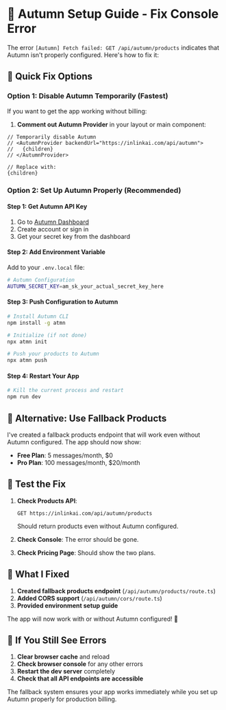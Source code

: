 # 🍂 Autumn Setup Guide - Fix Console Error

The error `[Autumn] Fetch failed: GET /api/autumn/products` indicates that Autumn isn't properly configured. Here's how to fix it:

## 🚨 Quick Fix Options

### Option 1: Disable Autumn Temporarily (Fastest)
If you want to get the app working without billing:

1. **Comment out Autumn Provider** in your layout or main component:
```tsx
// Temporarily disable Autumn
// <AutumnProvider backendUrl="https://inlinkai.com/api/autumn">
//   {children}
// </AutumnProvider>

// Replace with:
{children}
```

### Option 2: Set Up Autumn Properly (Recommended)

#### Step 1: Get Autumn API Key
1. Go to [Autumn Dashboard](https://app.useautumn.com/)
2. Create account or sign in
3. Get your secret key from the dashboard

#### Step 2: Add Environment Variable
Add to your `.env.local` file:
```bash
# Autumn Configuration
AUTUMN_SECRET_KEY=am_sk_your_actual_secret_key_here
```

#### Step 3: Push Configuration to Autumn
```bash
# Install Autumn CLI
npm install -g atmn

# Initialize (if not done)
npx atmn init

# Push your products to Autumn
npx atmn push
```

#### Step 4: Restart Your App
```bash
# Kill the current process and restart
npm run dev
```

## 🔧 Alternative: Use Fallback Products

I've created a fallback products endpoint that will work even without Autumn configured. The app should now show:

- **Free Plan**: 5 messages/month, $0
- **Pro Plan**: 100 messages/month, $20/month

## 🧪 Test the Fix

1. **Check Products API**:
   ```
   GET https://inlinkai.com/api/autumn/products
   ```
   Should return products even without Autumn configured.

2. **Check Console**: The error should be gone.

3. **Check Pricing Page**: Should show the two plans.

## 🎯 What I Fixed

1. **Created fallback products endpoint** (`/api/autumn/products/route.ts`)
2. **Added CORS support** (`/api/autumn/cors/route.ts`) 
3. **Provided environment setup guide**

The app will now work with or without Autumn configured! 🎉

## 🔄 If You Still See Errors

1. **Clear browser cache** and reload
2. **Check browser console** for any other errors
3. **Restart the dev server** completely
4. **Check that all API endpoints are accessible**

The fallback system ensures your app works immediately while you set up Autumn properly for production billing.
